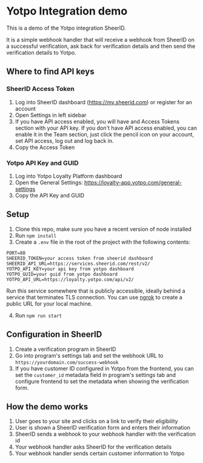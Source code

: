 # Yotpo Integration demo

This is a demo of the Yotpo integration SheerID. 

It is a simple webhook handler that will receive a webhook from SheerID on a successful verification, ask back for verification details and then send the verification details to Yotpo.

## Where to find API keys

### SheerID Access Token

1. Log into SheerID dashboard (https://my.sheerid.com) or register for an account
2. Open Settings in left sidebar
3. If you have API access enabled, you will have and Access Tokens section with your API key. If you don't have API access enabled, you can enable it in the Team section, just click the pencil icon on your account, set API access, log out and log back in.
4. Copy the Access Token

### Yotpo API Key and GUID

1. Log into Yotpo Loyalty Platform dashboard
2. Open the General Settings: https://loyalty-app.yotpo.com/general-settings
3. Copy the API Key and GUID

## Setup

1. Clone this repo, make sure you have a recent version of node installed
2. Run `npm install`
3. Create a `.env` file in the root of the project with the following contents:

```
PORT=80
SHEERID_TOKEN=your access token from sheerid dashboard
SHEERID_API_URL=https://services.sheerid.com/rest/v2/
YOTPO_API_KEY=your api key from yotpo dashboard
YOTPO_GUID=your guid from yotpo dashboard
YOTPO_API_URL=https://loyalty.yotpo.com/api/v2/
```

Run this service somewhere that is publicly accessible, ideally behind a service that terminates TLS connection. You can use [ngrok](https://ngrok.com/) to create a public URL for your local machine.

4. Run `npm run start`

## Configuration in SheerID

1. Create a verification program in SheerID
2. Go into program's settings tab and set the webhook URL to `https://yourdomain.com/success-webhook`
3. If you have customer ID configured in Yotpo from the frontend, you can set the `customer_id` metadata field in program's settings tab and configure frontend to set the metadata when showing the verification form.

## How the demo works

1. User goes to your site and clicks on a link to verify their eligibility
2. User is shown a SheerID verification form and enters their information
3. SheerID sends a webhook to your webhook handler with the verification id
4. Your webhook handler asks SheerID for the verification details
5. Your webhook handler sends certain customer information to Yotpo

